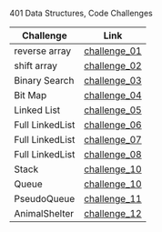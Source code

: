 401 Data Structures, Code Challenges

| Challenge     | Link  | 
|---------------|---------------------------------|
| reverse array |  [challenge_01](https://github.com/otator/data-structures-and-algorithms/blob/main/challenges/ArrayReverse.java) |
|  shift array  |  [challenge_02](https://github.com/otator/data-structures-and-algorithms/blob/main/challenges/ArrayShift.java)   |
| Binary Search |  [challenge_03](https://github.com/otator/data-structures-and-algorithms/blob/main/challenges/codes/app/src/main/java/codes/BinarySearch.java) |
|    Bit Map    |  [challenge_04](https://github.com/otator/bitmap-transformer/blob/main/lab_04/app/src/main/java/lab_04/BitMap.java) |
|  Linked List  |  [challenge_05](https://github.com/otator/data-structures-and-algorithms/blob/main/challenges/codes/app/src/main/java/codes/LinkedList.java) |
|Full LinkedList|  [challenge_06](https://github.com/otator/data-structures-and-algorithms/blob/main/challenges/codes/app/src/main/java/codes/FullLinkedList.java) |
|Full LinkedList|  [challenge_07](https://github.com/otator/data-structures-and-algorithms/blob/main/challenges/codes/app/src/main/java/codes/FullLinkedList.java) |
|Full LinkedList|  [challenge_08](https://github.com/otator/data-structures-and-algorithms/blob/main/challenges/codes/app/src/main/java/codes/FullLinkedList.java) |
| Stack |  [challenge_10](https://github.com/otator/data-structures-and-algorithms/blob/main/challenges/codes/app/src/main/stacksandqueues/Stack.java) |
| Queue |  [challenge_10](https://github.com/otator/data-structures-and-algorithms/blob/main/challenges/codes/app/src/main/stacksandqueues/Queue.java) |
| PseudoQueue | [challenge_11](https://github.com/otator/data-structures-and-algorithms/blob/main/challenges/codes/app/src/main/stacksandqueues/PseudoQueue.java) |
| AnimalShelter | [challenge_12](https://github.com/otator/data-structures-and-algorithms/blob/main/challenges/codes/app/src/main/utilites/AnimalShelter.java) |



